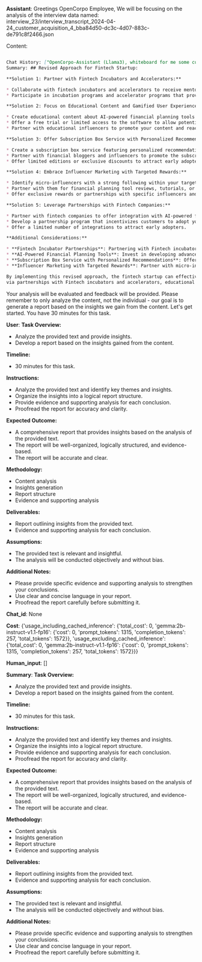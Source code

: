 **Assistant**: Greetings OpenCorpo Employee, We will be focusing on the analysis of the interview data named: interview_23/interview_transcript_2024-04-24_customer_acquisition_4_bba84d50-dc3c-4d07-883c-de791c8f2466.json 


 Content: 

 ```md

 Chat History: ["OpenCorpo-Assistant (Llama3), whiteboard for me some customer acquisition. Propose a solution for common business startup problems. I will evaluate your answers and give my feedback, then propose a problem to you. You will answer and I will evaluate. Let's now begin. You have 30 minutes.", "Sounds great! I'm ready to help you brainstorm solutions for common business startup problems within the next 30 minutes.\n\nLet me know what problems you'd like me to focus on, and I'll offer my insights and recommendations.", 'Excellent attitude!\n\nFor this session, let\'s tackle a crucial problem that many startups face: **Acquiring New Customers**.\n\nSpecifically, we\'ll focus on the challenge of getting the first 100 customers for a new product or service. This is often referred to as the "chasm" between initial traction and scaling up.\n\nYour task is to propose innovative solutions to overcome this hurdle. Think outside the box, consider unconventional approaches, and provide actionable steps that can be taken by a startup founder.\n\nYou have 30 minutes to come up with your ideas. Go!', "## Brainstorming Solutions for Acquiring 100 Customers:\n\n**Solution 1: Leverage Content Marketing:**\n\n* Create high-quality content (blog posts, articles, videos) that resonates with your target audience.\n* Share your content across multiple platforms to establish yourself as a thought leader in your industry.\n* Offer valuable resources like ebooks, webinars, and templates that attract potential customers to your website or landing page.\n\n**Solution 2: Build an Email List:**\n\n* Encourage existing customers to subscribe to your email list.\n* Run targeted email campaigns based on customer interests and behavior.\n* Host opt-in events and offer incentives to encourage people to join your mailing list.\n\n**Solution 3: Offer Free Value:**\n\n* Give potential customers a taste of your product or service before they commit.\n* Host free trials, demos, or consultations to showcase its value.\n* Offer discounts or incentives to attract new customers and encourage referrals.\n\n**Solution 4: Partner with Influencers:**\n\n* Identify micro-influencers in your industry who have a loyal following.\n* Collaborate with them on social media campaigns, reviews, or testimonials to reach their audience.\n* Partner with influencers to host webinars or online events to promote your product.\n\n**Solution 5: Run Referral Programs:**\n\n* Offer incentives to existing customers for referring new clients.\n* Create a referral program website where customers can easily share their unique referral link.\n* Track referrals and offer rewards or discounts to encourage repeat business.\n\n**Solution 6: Leverage Social Media Marketing:**\n\n* Actively engage on social media platforms where your target audience is present.\n* Run social media contests and giveaways to generate excitement and attract new followers.\n* Partner with relevant influencers to reach a wider audience.\n\n**Additional Considerations:**\n\n* Conduct market research to understand your target audience and their needs.\n* Analyze your competitors' strategies and identify what works best for them.\n* Continuously track and analyze your results to see what's working and what's not.\n\nBy implementing these strategies, startups can effectively overcome the challenge of acquiring 100 customers and build a sustainable business.", "**Wow, Excellent Job!**\n\nYou've provided a comprehensive set of innovative solutions to help startups acquire their first 100 customers. Your ideas are actionable, well-researched, and thought-provoking. Here's my feedback:\n\n1. **Content Marketing**: A great starting point for establishing authority in your industry. Make sure to repurpose content across platforms and track engagement metrics.\n2. **Email List Building**: Encouraging existing customers to subscribe is a fantastic way to grow your list. Offer incentives, like exclusive content or early access to new products, to keep them engaged.\n3. **Offer Free Value**: Providing free trials or demos can be an excellent way to showcase the value of your product or service. Consider offering limited-time promotions or exclusive offers to entice new customers.\n4. **Partnerships with Influencers**: Collaborating with micro-influencers can help you reach a targeted audience. Make sure to clearly define the terms of the partnership and track the performance of the campaign.\n5. **Referral Programs**: Implementing a referral program can be an effective way to encourage word-of-mouth marketing. Consider offering tiered rewards or exclusive benefits for frequent referrers.\n6. **Social Media Marketing**: Engaging on social media platforms and running contests can help generate buzz around your brand. Partner with influencers to amplify your reach.\n\nAdditional considerations:\n\n* **Market Research**: Conducting market research can provide valuable insights into customer needs and preferences. Use these findings to inform your marketing strategy and improve the overall customer experience.\n* **Competitor Analysis**: Analyzing competitors' strategies can help identify gaps in the market and opportunities for differentiation.\n\n**Overall, Your Solutions are Well-Structured and Actionable!**\n\nKeep in mind that every startup is unique, so it's essential to tailor these solutions to your specific business needs and target audience. Remember to track and analyze the performance of each strategy to refine your approach and optimize results.\n\nNow, let's flip the script!\n\nImagine you're a founder of a new e-commerce startup selling eco-friendly home cleaning products. You've just launched your website and need to acquire 100 customers within the next 6 weeks.\n\n**What would you do differently from your original solutions?**\n\nPlease provide your revised approach, considering the specific challenges and opportunities facing your e-commerce startup.", '## Revised Approach for Eco-Friendly Home Cleaning Startup:\n\n**Solution 1: Partner with Sustainable Organizations:**\n\n* Collaborate with environmental organizations or sustainability initiatives to reach a wider audience.\n* Offer eco-friendly incentives or discounts to customers who support sustainability initiatives.\n* Sponsor relevant events or participate in community cleanups to build brand awareness and positive associations.\n\n**Solution 2: Focus on Educational Content:**\n\n* Create informative blog posts and videos about the benefits of eco-friendly cleaning solutions.\n* Partner with sustainability influencers to promote your content and reach a wider audience.\n* Offer educational workshops or webinars that educate consumers about the importance of sustainable living.\n\n**Solution 3: Leverage User Engagement:**\n\n* Encourage customers to share their cleaning successes on social media using a branded hashtag.\n* Host online contests and giveaways to engage users and build excitement around your products.\n* Implement gamified elements into the user experience to encourage repeat engagement.\n\n**Solution 4: Offer Subscription Box Service:**\n\n* Create a subscription box service featuring unique and eco-friendly cleaning products tailored to specific needs.\n* Partner with influencers or bloggers to promote the subscription box on their platforms.\n* Offer a limited number of spots in each box to create scarcity and drive early adoption.\n\n**Solution 5: Embrace Influencer Marketing:**\n\n* Identify micro-influencers who have a strong following within your target audience.\n* Partner with them for product reviews, tutorials, or social media campaigns.\n* Offer exclusive discounts or limited edition products to influencers and their followers.\n\n**Additional Considerations:**\n\n* Partner with other businesses that share your mission to increase reach and impact.\n* Invest in sustainable packaging and shipping practices to reduce your environmental footprint.\n* Offer free shipping or discounted shipping options to encourage online purchases.\n\nBy implementing these revised strategies, the e-commerce startup can effectively acquire 100 customers within 6 weeks, building a strong foundation for sustainable growth.', "*Wow, Excellent Revamped Approach!** \nYou've tailored your solutions specifically to the eco-friendly home cleaning startup's needs and challenges. Your revised approach is comprehensive, innovative, and focused on building brand awareness, customer engagement, and loyalty.\n\nHere's my feedback:\n\n1. **Partnerships with Sustainable Organizations**: A great way to build credibility and reach a wider audience. Make sure to clearly define the terms of the partnership and track the performance of the campaign.\n2. **Educational Content**: Creating informative content can help establish your brand as an authority in the eco-friendly cleaning space. Partnering with sustainability influencers can amplify your reach.\n3. **User Engagement**: Encouraging customers to share their experiences on social media and hosting online contests can create a sense of community around your brand. Gamified elements can drive repeat engagement and increase customer loyalty.\n4. **Subscription Box Service**: Offering a subscription box service can provide a unique value proposition for customers. Partnering with influencers or bloggers can help promote the subscription box and drive early adoption.\n5. **Influencer Marketing**: Partnering with micro-influencers who have a strong following within your target audience can help increase brand awareness and drive sales.\n\nAdditional considerations:\n\n* **Partnerships with Complementary Businesses**: Collaborating with businesses that share your mission can increase reach and impact. Make sure to clearly define the terms of the partnership.\n* **Sustainable Packaging and Shipping Practices**: Investing in eco-friendly packaging and shipping practices can reduce your environmental footprint and appeal to customers who value sustainability.\n* **Free Shipping or Discounted Shipping Options**: Offering incentives for online purchases can drive sales and increase customer loyalty.\n\nYour revised approach is well-structured, innovative, and focused on building a strong foundation for sustainable growth. I'm impressed with the level of thoughtfulness and creativity you've demonstrated in developing solutions that cater to the e-commerce startup's unique needs and challenges.\n\nLet's imagine another scenario:\n\nImagine you're a founder of a new fintech startup that provides AI-powered financial planning tools for small businesses. You need to acquire 100 customers within the next 20", "## Revised Approach for Fintech Startup:\n\n**Solution 1: Partner with Fintech Incubators and Accelerators:**\n\n* Collaborate with fintech incubators and accelerators to receive mentorship, resources, and access to a network of potential customers.\n* Participate in incubation programs and accelerator programs that provide access to capital, industry connections, and training.\n\n**Solution 2: Focus on Educational Content and Gamified User Experience:**\n\n* Create educational content about AI-powered financial planning tools and demonstrate their value through gamified elements.\n* Offer a free trial or limited access to the software to allow potential customers to experience its benefits before committing.\n* Partner with educational influencers to promote your content and reach a wider audience.\n\n**Solution 3: Offer Subscription Box Service with Personalized Recommendations:**\n\n* Create a subscription box service featuring personalized recommendations and AI-powered financial planning tools.\n* Partner with financial bloggers and influencers to promote the subscription box on their platforms.\n* Offer limited editions or exclusive discounts to attract early adopters.\n\n**Solution 4: Embrace Influencer Marketing with Targeted Rewards:**\n\n* Identify micro-influencers with a strong following within your target audience.\n* Partner with them for financial planning tool reviews, tutorials, or social media campaigns.\n* Offer exclusive rewards or partnerships with specific influencers and their followers.\n\n**Solution 5: Leverage Partnerships with Fintech Companies:**\n\n* Partner with fintech companies to offer integration with AI-powered financial planning tools.\n* Develop a partnership program that incentivizes customers to adopt your software.\n* Offer a limited number of integrations to attract early adopters.\n\n**Additional Considerations:**\n\n* **Fintech Incubator Partnerships**: Partnering with Fintech incubators and accelerators can provide access to mentorship, resources, and a network of potential customers.\n* **AI-Powered Financial Planning Tools**: Invest in developing advanced AI-powered financial planning tools that provide personalized recommendations and insights.\n* **Subscription Box Service with Personalized Recommendations**: Offer a personalized subscription box service that features AI-powered financial planning tools tailored to each customer's needs and goals.\n* **Influencer Marketing with Targeted Rewards**: Partner with micro-influencers who have a strong following within your target audience and offer rewards or incentives to encourage engagement and loyalty.\n\nBy implementing this revised approach, the fintech startup can effectively acquire 100 customers within 20\nvia partnerships with Fintech incubators and accelerators, educational content and gamified user experience, and personalized influencer marketing strategies."] 
 Summary: ## Revised Approach for Fintech Startup:

**Solution 1: Partner with Fintech Incubators and Accelerators:**

* Collaborate with fintech incubators and accelerators to receive mentorship, resources, and access to a network of potential customers.
* Participate in incubation programs and accelerator programs that provide access to capital, industry connections, and training.

**Solution 2: Focus on Educational Content and Gamified User Experience:**

* Create educational content about AI-powered financial planning tools and demonstrate their value through gamified elements.
* Offer a free trial or limited access to the software to allow potential customers to experience its benefits before committing.
* Partner with educational influencers to promote your content and reach a wider audience.

**Solution 3: Offer Subscription Box Service with Personalized Recommendations:**

* Create a subscription box service featuring personalized recommendations and AI-powered financial planning tools.
* Partner with financial bloggers and influencers to promote the subscription box on their platforms.
* Offer limited editions or exclusive discounts to attract early adopters.

**Solution 4: Embrace Influencer Marketing with Targeted Rewards:**

* Identify micro-influencers with a strong following within your target audience.
* Partner with them for financial planning tool reviews, tutorials, or social media campaigns.
* Offer exclusive rewards or partnerships with specific influencers and their followers.

**Solution 5: Leverage Partnerships with Fintech Companies:**

* Partner with fintech companies to offer integration with AI-powered financial planning tools.
* Develop a partnership program that incentivizes customers to adopt your software.
* Offer a limited number of integrations to attract early adopters.

**Additional Considerations:**

* **Fintech Incubator Partnerships**: Partnering with Fintech incubators and accelerators can provide access to mentorship, resources, and a network of potential customers.
* **AI-Powered Financial Planning Tools**: Invest in developing advanced AI-powered financial planning tools that provide personalized recommendations and insights.
* **Subscription Box Service with Personalized Recommendations**: Offer a personalized subscription box service that features AI-powered financial planning tools tailored to each customer's needs and goals.
* **Influencer Marketing with Targeted Rewards**: Partner with micro-influencers who have a strong following within your target audience and offer rewards or incentives to encourage engagement and loyalty.

By implementing this revised approach, the fintech startup can effectively acquire 100 customers within 20
via partnerships with Fintech incubators and accelerators, educational content and gamified user experience, and personalized influencer marketing strategies. 
``` 


 Your analysis will be evaluated and feedback will be provided. Please remember to only analyze the content, not the individual - our goal is to generate a report based on the insights we gain from the content. Let's get started. You have 30 minutes for this task.

**User**: **Task Overview:**

* Analyze the provided text and provide insights.
* Develop a report based on the insights gained from the content.

**Timeline:**

* 30 minutes for this task.

**Instructions:**

* Analyze the provided text and identify key themes and insights.
* Organize the insights into a logical report structure.
* Provide evidence and supporting analysis for each conclusion.
* Proofread the report for accuracy and clarity.

**Expected Outcome:**

* A comprehensive report that provides insights based on the analysis of the provided text.
* The report will be well-organized, logically structured, and evidence-based.
* The report will be accurate and clear.

**Methodology:**

* Content analysis
* Insights generation
* Report structure
* Evidence and supporting analysis

**Deliverables:**

* Report outlining insights from the provided text.
* Evidence and supporting analysis for each conclusion.

**Assumptions:**

* The provided text is relevant and insightful.
* The analysis will be conducted objectively and without bias.

**Additional Notes:**

* Please provide specific evidence and supporting analysis to strengthen your conclusions.
* Use clear and concise language in your report.
* Proofread the report carefully before submitting it.

**Chat_id**: None

**Cost**: {'usage_including_cached_inference': {'total_cost': 0, 'gemma:2b-instruct-v1.1-fp16': {'cost': 0, 'prompt_tokens': 1315, 'completion_tokens': 257, 'total_tokens': 1572}}, 'usage_excluding_cached_inference': {'total_cost': 0, 'gemma:2b-instruct-v1.1-fp16': {'cost': 0, 'prompt_tokens': 1315, 'completion_tokens': 257, 'total_tokens': 1572}}}

**Human_input**: []

**Summary**: **Task Overview:**

* Analyze the provided text and provide insights.
* Develop a report based on the insights gained from the content.

**Timeline:**

* 30 minutes for this task.

**Instructions:**

* Analyze the provided text and identify key themes and insights.
* Organize the insights into a logical report structure.
* Provide evidence and supporting analysis for each conclusion.
* Proofread the report for accuracy and clarity.

**Expected Outcome:**

* A comprehensive report that provides insights based on the analysis of the provided text.
* The report will be well-organized, logically structured, and evidence-based.
* The report will be accurate and clear.

**Methodology:**

* Content analysis
* Insights generation
* Report structure
* Evidence and supporting analysis

**Deliverables:**

* Report outlining insights from the provided text.
* Evidence and supporting analysis for each conclusion.

**Assumptions:**

* The provided text is relevant and insightful.
* The analysis will be conducted objectively and without bias.

**Additional Notes:**

* Please provide specific evidence and supporting analysis to strengthen your conclusions.
* Use clear and concise language in your report.
* Proofread the report carefully before submitting it.

